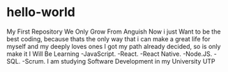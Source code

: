 # hello-world
My First Repository
We Only Grow From Anguish
Now i just Want to be the best coding, because thats the only way that i can make a great life for myself and my deeply loves ones
I got my path already decided, so is only make it
I Will Be Learning 
-JavaScript. 
-React.
-React Native.
-Node.JS.
-SQL.
-Scrum.
I am studying Software Development in my University UTP
